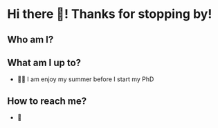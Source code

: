 # Hi there 👋! Thanks for stopping by!

## Who am I?


## What am I up to? 
- 👩‍🏫 I am enjoy my summer before I start my PhD

## How to reach me?
- 📧 

<!--
**annnnng/annnnng** is a ✨ _special_ ✨ repository because its `README.md` (this file) appears on your GitHub profile.

Here are some ideas to get you started:

- 🔭 I’m currently working on ...
- 🌱 I’m currently learning ...
- 👯 I’m looking to collaborate on ...
- 🤔 I’m looking for help with ...
- 💬 Ask me about ...
- 📫 How to reach me: ...
- 😄 Pronouns: ...
- ⚡ Fun fact: ...
-->

